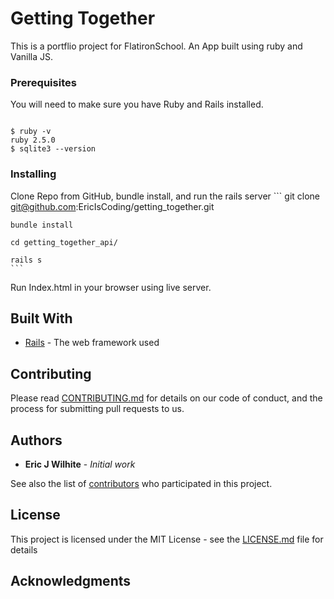 # Getting Together

This is a portflio project for FlatironSchool. An App built using ruby and Vanilla JS. 

### Prerequisites

You will need to make sure you have Ruby and Rails installed. 

```

$ ruby -v
ruby 2.5.0
$ sqlite3 --version

```

### Installing

Clone Repo from GitHub, bundle install, and run the rails server
    ```
    git clone git@github.com:EricIsCoding/getting_together.git
    
    bundle install

    cd getting_together_api/

    rails s
    ```
Run Index.html in your browser using live server.

## Built With

* [Rails](https://rubyonrails.org/) - The web framework used

## Contributing

Please read [CONTRIBUTING.md](https://gist.github.com/PurpleBooth/b24679402957c63ec426) for details on our code of conduct, and the process for submitting pull requests to us.

## Authors

* **Eric J Wilhite** - *Initial work* 

See also the list of [contributors](https://github.com/your/project/contributors) who participated in this project.

## License

This project is licensed under the MIT License - see the [LICENSE.md](LICENSE.md) file for details

## Acknowledgments

